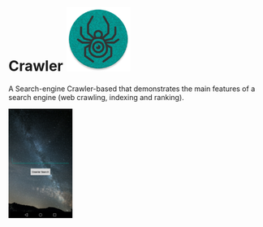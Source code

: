 # Crawler <img src="icon.png" height="25%" width="25%">
A Search-engine Crawler-based that demonstrates the main features of a search engine (web crawling, indexing and ranking).

<img src="crawler.png" height="25%" width="25%">
